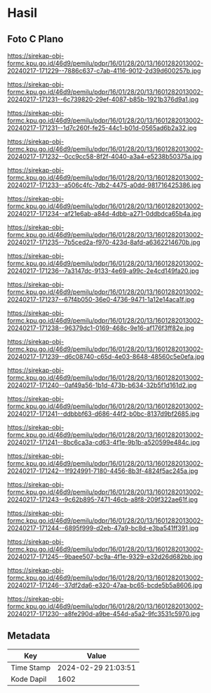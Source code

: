 # Hasil

## Foto C Plano

https://sirekap-obj-formc.kpu.go.id/46d9/pemilu/pdpr/16/01/28/20/13/1601282013002-20240217-171229--7886c637-c7ab-4116-9012-2d39d600257b.jpg

https://sirekap-obj-formc.kpu.go.id/46d9/pemilu/pdpr/16/01/28/20/13/1601282013002-20240217-171231--6c739820-29ef-4087-b85b-1921b376d9a1.jpg

https://sirekap-obj-formc.kpu.go.id/46d9/pemilu/pdpr/16/01/28/20/13/1601282013002-20240217-171231--1d7c260f-fe25-44c1-b01d-0565ad6b2a32.jpg

https://sirekap-obj-formc.kpu.go.id/46d9/pemilu/pdpr/16/01/28/20/13/1601282013002-20240217-171232--0cc9cc58-8f2f-4040-a3a4-e5238b50375a.jpg

https://sirekap-obj-formc.kpu.go.id/46d9/pemilu/pdpr/16/01/28/20/13/1601282013002-20240217-171233--a506c4fc-7db2-4475-a0dd-981716425386.jpg

https://sirekap-obj-formc.kpu.go.id/46d9/pemilu/pdpr/16/01/28/20/13/1601282013002-20240217-171234--af21e6ab-a84d-4dbb-a271-0ddbdca65b4a.jpg

https://sirekap-obj-formc.kpu.go.id/46d9/pemilu/pdpr/16/01/28/20/13/1601282013002-20240217-171235--7b5ced2a-f970-423d-8afd-a6362214670b.jpg

https://sirekap-obj-formc.kpu.go.id/46d9/pemilu/pdpr/16/01/28/20/13/1601282013002-20240217-171236--7a3147dc-9133-4e69-a99c-2e4cd149fa20.jpg

https://sirekap-obj-formc.kpu.go.id/46d9/pemilu/pdpr/16/01/28/20/13/1601282013002-20240217-171237--67f4b050-36e0-4736-9471-1a12e14aca1f.jpg

https://sirekap-obj-formc.kpu.go.id/46d9/pemilu/pdpr/16/01/28/20/13/1601282013002-20240217-171238--96379dc1-0169-468c-9e16-af176f3ff82e.jpg

https://sirekap-obj-formc.kpu.go.id/46d9/pemilu/pdpr/16/01/28/20/13/1601282013002-20240217-171239--d6c08740-c65d-4e03-8648-48560c5e0efa.jpg

https://sirekap-obj-formc.kpu.go.id/46d9/pemilu/pdpr/16/01/28/20/13/1601282013002-20240217-171240--0af49a56-1b1d-473b-b634-32b5f1d161d2.jpg

https://sirekap-obj-formc.kpu.go.id/46d9/pemilu/pdpr/16/01/28/20/13/1601282013002-20240217-171241--ddbbbf63-d686-44f2-b0bc-8137d9bf2685.jpg

https://sirekap-obj-formc.kpu.go.id/46d9/pemilu/pdpr/16/01/28/20/13/1601282013002-20240217-171241--8bc6ca3a-cd63-4f1e-9b1b-a520599e484c.jpg

https://sirekap-obj-formc.kpu.go.id/46d9/pemilu/pdpr/16/01/28/20/13/1601282013002-20240217-171242--1f924991-7180-4456-8b3f-4824f5ac245a.jpg

https://sirekap-obj-formc.kpu.go.id/46d9/pemilu/pdpr/16/01/28/20/13/1601282013002-20240217-171243--9c62b895-7471-46cb-a8f8-209f322ae61f.jpg

https://sirekap-obj-formc.kpu.go.id/46d9/pemilu/pdpr/16/01/28/20/13/1601282013002-20240217-171244--6895f999-d2eb-47a9-bc8d-e3ba541ff391.jpg

https://sirekap-obj-formc.kpu.go.id/46d9/pemilu/pdpr/16/01/28/20/13/1601282013002-20240217-171245--9baee507-bc9a-4f1e-9329-e32d26d682bb.jpg

https://sirekap-obj-formc.kpu.go.id/46d9/pemilu/pdpr/16/01/28/20/13/1601282013002-20240217-171246--37df2da6-e320-47aa-bc65-bcde5b5a8606.jpg

https://sirekap-obj-formc.kpu.go.id/46d9/pemilu/pdpr/16/01/28/20/13/1601282013002-20240217-171230--a8fe290d-a9be-454d-a5a2-9fc3531c5970.jpg


## Metadata

| Key        | Value               |
| ---------- | ------------------- |
| Time Stamp | 2024-02-29 21:03:51 |
| Kode Dapil | 1602                |



